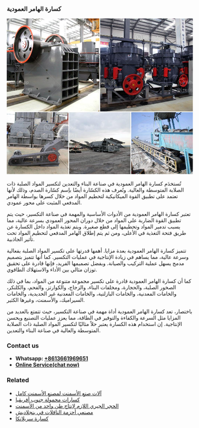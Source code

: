<h3>كسارة الهامر العمودية</h3><img src='1701853108.jpg' alt=''><p>تُستخدَم كسارة الهامر العمودية في صناعة البناء والتعدين لتكسير المواد الصلبة ذات الصلابة المتوسطة والعالية. وتُعرف هذه الكسّارة أيضًا بإسم كسّارة الصدم، وذلك لأنها تعتمد على تطبيق القوة الميكانيكية لتحطيم المواد من خلال كسرها بواسطة الهامر المدفعي المثبت على محور عمودي.</p><p>تعتبر كسارة الهامر العمودية من الأدوات الأساسية والمهمة في صناعة التكسير، حيث يتم تطبيق القوة الضاربة على المواد من خلال دوران المحور العمودي بسرعة عالية، مما يسبب تدمير المواد وتحطيمها إلى قطع صغيرة. ويتم تغذية المواد داخل الكسارة عن طريق فتحة التغذية في الأعلى، ومن ثم يتم إطلاق الهامر المدفعي لتحطيم المواد تحت تأثير الجاذبية.</p><p>تتميز كسارة الهامر العمودية بعدة مزايا. أهمها قدرتها على تكسير المواد الصلبة بفعالية وسرعة عالية، مما يساهم في زيادة الإنتاجية في عمليات التكسير. كما أنها تتميز بتصميم مدمج يسهل عملية التركيب والصيانة. وبفضل تصميمها الفريد، فإنها قادرة على تحقيق توزان مثالي بين الأداء والاستهلاك الطاقوي.</p><p>كما أن كسارة الهامر العمودية قادرة على تكسير مجموعة متنوعة من المواد، بما في ذلك الصخور الصلبة، والحجارة، ومخلفات البناء، والزجاج، والكوارتز، والفحم، والكلنكر، والخامات المعدنية، والخامات البازلتية، والخامات المعدنية غير الحديدية، والخامات السيراميك، والأسمنت، وغيرها الكثير.</p><p>باختصار، تعد كسارة الهامر العمودية أداة مهمة في صناعة التكسير، حيث تتمتع بالعديد من المزايا مثل السرعة والكفاءة والتوفير في الطاقة، مما يعزز عمليات التصنيع ويحسن الإنتاجية. إن استخدام هذه الكسارة يعتبر حلاً مثاليًا لتكسير المواد الصلبة ذات الصلابة المتوسطة والعالية في صناعة البناء والتعدين.</p><h3>Contact us</h3><ul><li><strong>Whatsapp:&nbsp;<a href="https://wa.me/8613661969651">+8613661969651</a></strong></li><li><a href="https://swt.shibang-china.com/?git&amp;zhl&amp;كسارة الهامر العمودية"><strong>Online Service(chat now)</strong></a></li></ul><h3>Related</h3><ul><li><a href='آلات صنع الأسمنت لمصنع الأسمنت كامل.md'>آلات صنع الأسمنت لمصنع الأسمنت كامل</a></li><li><a href='كسارات محمولة جنوب أفريقيا.md'>كسارات محمولة جنوب أفريقيا</a></li><li><a href='الحجر الجيري اللازم لإنتاج طن واحد من الأسمنت.md'>الحجر الجيري اللازم لإنتاج طن واحد من الأسمنت</a></li><li><a href='مصنعي أحزمة الناقلات في بنجلاديش.md'>مصنعي أحزمة الناقلات في بنجلاديش</a></li><li><a href='كسارة سريلانكا.md'>كسارة سريلانكا</a></li></ul>